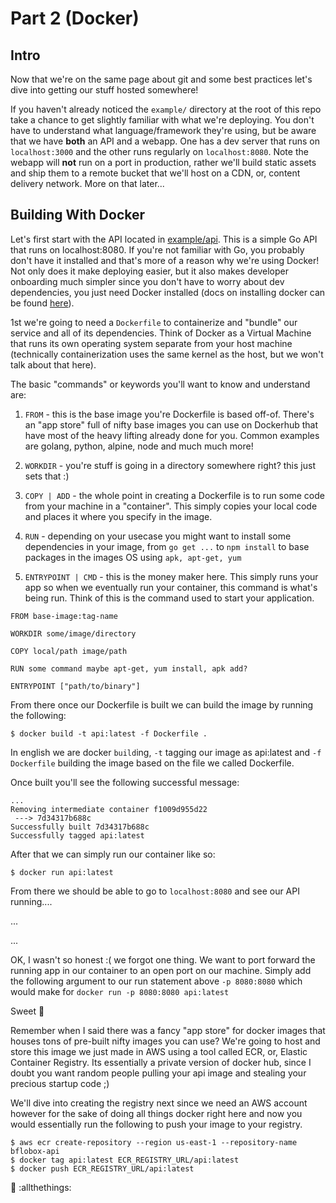 # Part 2 (Docker)

## Intro 

Now that we're on the same page about git and some best practices let's dive into getting our stuff hosted somewhere!

If you haven't already noticed the `example/` directory at the root of this repo take a chance to get slightly familiar with what we're deploying. You don't have to understand what language/framework they're using, but be aware that we have **both** an API and a webapp. One has a dev server that runs on `localhost:3000` and the other runs regularly on `localhost:8080`. Note the webapp will __not__ run on a port in production, rather we'll build static assets and ship them to a remote bucket that we'll host on a CDN, or, content delivery network. More on that later...

## Building With Docker

Let's first start with the API located in [example/api](../example/api). This is a simple Go API that runs on localhost:8080. If you're not familiar with Go, you probably don't have it installed and that's more of a reason why we're using Docker! Not only does it make deploying easier, but it also makes developer onboarding much simpler since you don't have to worry about dev dependencies, you just need Docker installed (docs on installing docker can be found [here](https://docs.docker.com/get-docker/)).

1st we're going to need a `Dockerfile` to containerize and "bundle" our service and all of its dependencies. Think of Docker as a Virtual Machine that runs its own operating system separate from your host machine (technically containerization uses the same kernel as the host, but we won't talk about that here).

The basic "commands" or keywords you'll want to know and understand are:

1. `FROM` - this is the base image you're Dockerfile is based off-of. There's an "app store" full of nifty base images you can use on Dockerhub that have most of the heavy lifting already done for you. Common examples are golang, python, alpine, node and much much more!

2. `WORKDIR` - you're stuff is going in a directory somewhere right? this just sets that :)

3. `COPY | ADD` - the whole point in creating a Dockerfile is to run some code from your machine in a "container". This simply copies your local code and places it where you specify in the image.

4. `RUN` - depending on your usecase you might want to install some dependencies in your image, from `go get ...` to `npm install` to base packages in the images OS using `apk, apt-get, yum`

5. `ENTRYPOINT | CMD` - this is the money maker here. This simply runs your app so when we eventually run your container, this command is what's being run. Think of this is the command used to start your application.

```
FROM base-image:tag-name

WORKDIR some/image/directory

COPY local/path image/path

RUN some command maybe apt-get, yum install, apk add?

ENTRYPOINT ["path/to/binary"]
```

From there once our Dockerfile is built we can build the image by running the following:

```
$ docker build -t api:latest -f Dockerfile . 
```

In english we are docker `build`ing, `-t` tagging our image as api:latest and `-f Dockerfile` building the image based on the file we called Dockerfile.

Once built you'll see the following successful message:

```
...
Removing intermediate container f1009d955d22
 ---> 7d34317b688c
Successfully built 7d34317b688c
Successfully tagged api:latest
```

After that we can simply run our container like so:

```
$ docker run api:latest
```

From there we should be able to go to `localhost:8080` and see our API running....

...

...

OK, I wasn't so honest :( we forgot one thing. We want to port forward the running app in our container to an open port on our machine. Simply add the following argument to our run statement above `-p 8080:8080` which would make for `docker run -p 8080:8080 api:latest`

Sweet :tada:

Remember when I said there was a fancy "app store" for docker images that houses tons of pre-built nifty images you can use? We're going to host and store this image we just made in AWS using a tool called ECR, or, Elastic Container Registry. Its essentially a private version of docker hub, since I doubt you want random people pulling your api image and stealing your precious startup code ;)

We'll dive into creating the registry next since we need an AWS account however for the sake of doing all things docker right here and now you would essentially run the following to push your image to your registry.

```
$ aws ecr create-repository --region us-east-1 --repository-name bflobox-api
$ docker tag api:latest ECR_REGISTRY_URL/api:latest
$ docker push ECR_REGISTRY_URL/api:latest
```

:tada: :allthethings: